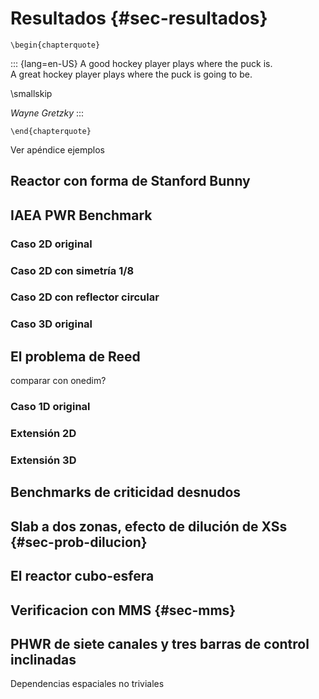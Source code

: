 # Resultados {#sec-resultados}

```{=latex}
\begin{chapterquote}
```
::: {lang=en-US}
A good hockey player plays where the puck is.  
A great hockey player plays where the puck is going to be.

\smallskip

_Wayne Gretzky_
:::
```{=latex}
\end{chapterquote}
```


Ver apéndice ejemplos


## Reactor con forma de Stanford Bunny

## IAEA PWR Benchmark

### Caso 2D original

### Caso 2D con simetría 1/8

### Caso 2D con reflector circular

### Caso 3D original

## El problema de Reed

comparar con onedim?

### Caso 1D original

### Extensión 2D

### Extensión 3D

## Benchmarks de criticidad desnudos

## Slab a dos zonas, efecto de dilución de XSs {#sec-prob-dilucion}

## El reactor cubo-esfera
## Verificacion con MMS {#sec-mms}

## PHWR de siete canales y tres barras de control inclinadas

Dependencias espaciales no triviales

